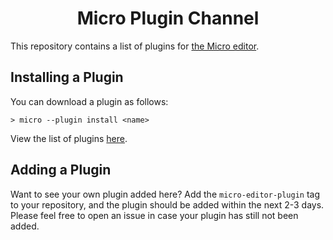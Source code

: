 # <div align="center"> Micro Plugin Channel </div>

This repository contains a list of plugins for
[the Micro editor](https://github.com/zyedidia/micro).

## Installing a Plugin

You can download a plugin as follows:

```
> micro --plugin install <name>
```

View the list of plugins [here](./plugins.md).

## Adding a Plugin

Want to see your own plugin added here? Add the `micro-editor-plugin` tag to
your repository, and the plugin should be added within the next 2-3 days. Please
feel free to open an issue in case your plugin has still not been added.
